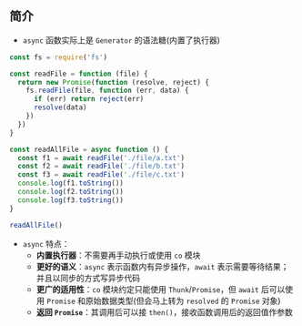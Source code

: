 ## 简介

+ `async` 函数实际上是 `Generator` 的语法糖(内置了执行器)
```js
const fs = require('fs')

const readFile = function (file) {
  return new Promise(function (resolve, reject) {
    fs.readFile(file, function (err, data) {
      if (err) return reject(err)
      resolve(data)
    })
  })
}

const readAllFile = async function () {
  const f1 = await readFile('./file/a.txt')
  const f2 = await readFile('./file/b.txt')
  const f3 = await readFile('./file/c.txt')
  console.log(f1.toString())
  console.log(f2.toString())
  console.log(f3.toString())
}

readAllFile()
```
+ `async` 特点：
  + **内置执行器**：不需要再手动执行或使用 `co` 模块
  + **更好的语义**：`async` 表示函数内有异步操作，`await` 表示需要等待结果；并且以同步的方式写异步代码
  + **更广的适用性**：`co` 模块约定只能使用 `Thunk`/`Promise`，但 `await` 后可以使用 `Promise` 和原始数据类型(但会马上转为 `resolved` 的 `Promise` 对象)
  + **返回 `Promise`**：其调用后可以接 `then()`，接收函数调用后的返回值作参数

